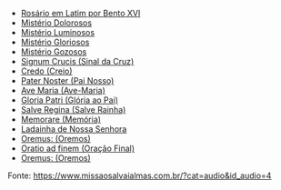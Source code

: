 
  - [Rosário em Latim por Bento XVI]()
  - [Mistério Dolorosos]()
  - [Mistério Luminosos]()
  - [Mistério Gloriosos]()
  - [Mistério Gozosos]()
  - [Signum Crucis (Sinal da Cruz)]()
  - [Credo (Creio)]()
  - [Pater Noster (Pai Nosso)]()
  - [Ave Maria (Ave-Maria)]()
  - [Gloria Patri (Glória ao Pai)]()
  - [Salve Regina (Salve Rainha)]()
  - [Memorare (Memória)]()
  - [Ladainha de Nossa Senhora]()
  - [Oremus: (Oremos)]()
  - [Oratio ad finem (Oração Final)]()
  - [Oremus: (Oremos)]()


Fonte: https://www.missaosalvaialmas.com.br/?cat=audio&id_audio=4
